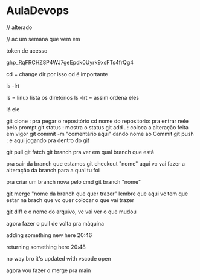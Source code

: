 # AulaDevops

// alterado

// ac um semana que vem em 

token de acesso

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


cd = change dir por isso cd é importante

ls -lrt

ls = linux lista os diretórios 
ls -lrt = assim ordena eles

lá ele


git clone : pra pegar o repositório 
cd nome do repositorio: pra entrar nele pelo prompt
git status : mostra o status
git add . : coloca a alteração feita em vigor
git commit -m "comentário aqui" dando nome ao Commit 
git push : e aqui jogando pra dentro do git 

git pull 
git fatch
git branch pra ver em qual branch que está 


pra sair da branch que estamos
git checkout "nome" aqui vc vai fazer a alteração da branch para a qual tu foi

pra criar um branch nova pelo cmd 
git branch "nome" 

git merge "nome da branch que quer trazer" lembre que aqui vc tem que estar na brach que vc quer colocar o que vai trazer


git diff e o nome do arquivo, vc vai ver o que mudou


agora fazer o pull de volta pra máquina

adding something new here 20:46

returning something here 20:48

no way bro it's updated with vscode open 

agora vou fazer o merge pra main
